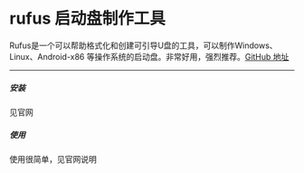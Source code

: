 # rufus 启动盘制作工具

Rufus是一个可以帮助格式化和创建可引导U盘的工具，可以制作Windows、Linux、Android-x86 等操作系统的启动盘。非常好用，强烈推荐。[GitHub 地址](https://github.com/pbatard/rufus)

---

##### 安装 
见官网

##### 使用
使用很简单，见官网说明